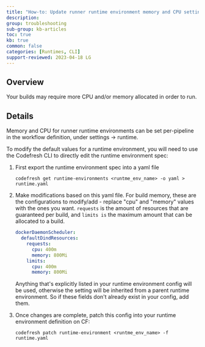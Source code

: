 ```yaml
---
title: "How-to: Update runner runtime environment memory and CPU settings"
description: 
group: troubleshooting
sub-group: kb-articles
toc: true
kb: true
common: false
categories: [Runtimes, CLI]
support-reviewed: 2023-04-18 LG
---
```


## Overview

Your builds may require more CPU and/or memory allocated in order to run.

## Details

Memory and CPU for runner runtime environments can be set per-pipeline in the workflow definition, under settings -> runtime.

To modify the default values for a runtime environment, you will need to use the Codefresh CLI to directly edit the runtime environment spec:

1. First export the runtime environment spec into a yaml file

    `codefresh get runtime-environments <runtme_env_name> -o yaml > runtime.yaml`

2. Make modifications based on this yaml file. For build memory, these are the configurations to modify/add - replace "cpu" and "memory" values with the ones you want. `requests` is the amount of resources that are guaranteed per build, and `limits is` the maximum amount that can be allocated to a build.

    ```yaml
    dockerDaemonScheduler:
      defaultDindResources:
        requests:
          cpu: 400m
          memory: 800Mi
        limits:
          cpu: 400m
          memory: 800Mi
    ```

    Anything that's explicitly listed in your runtime environment config will be used, otherwise the setting will be inherited from a parent runtime environment. So if these fields don't already exist in your config, add them.

3. Once changes are complete, patch this config into your runtime environment definition on CF:

    `codefresh patch runtime-environment <runtme_env_name> -f runtime.yaml`
